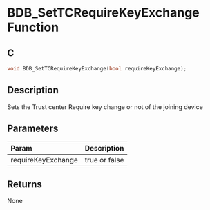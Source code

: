 # BDB_SetTCRequireKeyExchange Function

## C

```c
void BDB_SetTCRequireKeyExchange(bool requireKeyExchange);
```

## Description

 Sets the Trust center Require key change or not of the joining device

## Parameters

| Param | Description |
|:----- |:----------- |
| requireKeyExchange | true or false  

## Returns

 None 

